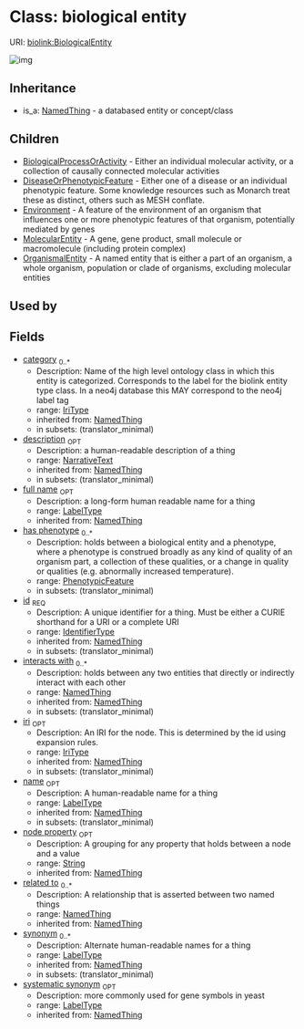 # Class: biological entity




URI: [biolink:BiologicalEntity](https://w3id.org/biolink/vocab/BiologicalEntity)

![img](http://yuml.me/diagram/nofunky;dir:TB/class/\[NamedThing]<filler(i)%200..1-%20\[BiologicalEntity|id(i):identifier_type;name(i):label_type%20%3F;category(i):iri_type%20*;node_property(i):string%20%3F;iri(i):iri_type%20%3F;synonym(i):label_type%20*;full_name(i):label_type%20%3F;description(i):narrative_text%20%3F;systematic_synonym(i):label_type%20%3F;creation_date(i):date%20%3F;update_date(i):date%20%3F;has_chemical_formula(i):chemical_formula_value%20%3F;aggregate_statistic(i):string%20%3F;interbase_coordinate(i):string%20%3F],%20\[OntologyClass]<has%20molecular%20consequence(i)%200..*-%20\[BiologicalEntity],%20\[NamedThing]<same%20as(i)%200..*-%20\[BiologicalEntity],%20\[NamedThing]<produces(i)%200..*-%20\[BiologicalEntity],%20\[Disease]<manifestation%20of(i)%200..*-%20\[BiologicalEntity],%20\[NamedThing]<derives%20from(i)%200..*-%20\[BiologicalEntity],%20\[NamedThing]<derives%20into(i)%200..*-%20\[BiologicalEntity],%20\[Occurrent]<capable%20of(i)%200..*-%20\[BiologicalEntity],%20\[Occurrent]<actively%20involved%20in(i)%200..*-%20\[BiologicalEntity],%20\[Occurrent]<participates%20in(i)%200..*-%20\[BiologicalEntity],%20\[NamedThing]<part%20of(i)%200..*-%20\[BiologicalEntity],%20\[NamedThing]<has%20part(i)%200..*-%20\[BiologicalEntity],%20\[NamedThing]<overlaps(i)%200..*-%20\[BiologicalEntity],%20\[NamedThing]<model%20of(i)%200..*-%20\[BiologicalEntity],%20\[NamedThing]<location%20of(i)%200..*-%20\[BiologicalEntity],%20\[NamedThing]<located%20in(i)%200..*-%20\[BiologicalEntity],%20\[NamedThing]<occurs%20in(i)%200..*-%20\[BiologicalEntity],%20\[NamedThing]<prevents(i)%200..*-%20\[BiologicalEntity],%20\[NamedThing]<causes(i)%200..*-%20\[BiologicalEntity],%20\[NamedThing]<contributes%20to(i)%200..*-%20\[BiologicalEntity],%20\[NamedThing]<predisposes(i)%200..*-%20\[BiologicalEntity],%20\[NamedThing]<affects%20risk%20for(i)%200..*-%20\[BiologicalEntity],%20\[NamedThing]<colocalizes%20with(i)%200..*-%20\[BiologicalEntity],%20\[NamedThing]<coexists%20with(i)%200..*-%20\[BiologicalEntity],%20\[NamedThing]<xenologous%20to(i)%200..*-%20\[BiologicalEntity],%20\[NamedThing]<orthologous%20to(i)%200..*-%20\[BiologicalEntity],%20\[NamedThing]<paralogous%20to(i)%200..*-%20\[BiologicalEntity],%20\[NamedThing]<homologous%20to(i)%200..*-%20\[BiologicalEntity],%20\[NamedThing]<disrupts(i)%200..*-%20\[BiologicalEntity],%20\[NamedThing]<negatively%20regulates(i)%200..*-%20\[BiologicalEntity],%20\[NamedThing]<positively%20regulates(i)%200..*-%20\[BiologicalEntity],%20\[NamedThing]<regulates(i)%200..*-%20\[BiologicalEntity],%20\[NamedThing]<affects(i)%200..*-%20\[BiologicalEntity],%20\[NamedThing]<physically%20interacts%20with(i)%200..*-%20\[BiologicalEntity],%20\[NamedThing]<interacts%20with(i)%200..*-%20\[BiologicalEntity],%20\[NamedThing]<related%20to(i)%200..*-%20\[BiologicalEntity],%20\[PhenotypicFeature]<has%20phenotype%200..*-%20\[BiologicalEntity],%20\[BiologicalEntity]^-\[OrganismalEntity],%20\[BiologicalEntity]^-\[MolecularEntity],%20\[BiologicalEntity]^-\[Environment],%20\[BiologicalEntity]^-\[DiseaseOrPhenotypicFeature],%20\[BiologicalEntity]^-\[BiologicalProcessOrActivity],%20\[NamedThing]^-\[BiologicalEntity])
## Inheritance

 *  is_a: [NamedThing](NamedThing.md) - a databased entity or concept/class
## Children

 * [BiologicalProcessOrActivity](BiologicalProcessOrActivity.md) - Either an individual molecular activity, or a collection of causally connected molecular activities
 * [DiseaseOrPhenotypicFeature](DiseaseOrPhenotypicFeature.md) - Either one of a disease or an individual phenotypic feature. Some knowledge resources such as Monarch treat these as distinct, others such as MESH conflate.
 * [Environment](Environment.md) - A feature of the environment of an organism that influences one or more phenotypic features of that organism, potentially mediated by genes
 * [MolecularEntity](MolecularEntity.md) - A gene, gene product, small molecule or macromolecule (including protein complex)
 * [OrganismalEntity](OrganismalEntity.md) - A named entity that is either a part of an organism, a whole organism, population or clade of organisms, excluding molecular entities
## Used by

## Fields

 * [category](category.md)  <sub>0..*</sub>
    * Description: Name of the high level ontology class in which this entity is categorized. Corresponds to the label for the biolink entity type class. In a neo4j database this MAY correspond to the neo4j label tag
    * range: [IriType](IriType.md)
    * inherited from: [NamedThing](NamedThing.md)
    * in subsets: (translator_minimal)
 * [description](description.md)  <sub>OPT</sub>
    * Description: a human-readable description of a thing
    * range: [NarrativeText](NarrativeText.md)
    * inherited from: [NamedThing](NamedThing.md)
    * in subsets: (translator_minimal)
 * [full name](full_name.md)  <sub>OPT</sub>
    * Description: a long-form human readable name for a thing
    * range: [LabelType](LabelType.md)
    * inherited from: [NamedThing](NamedThing.md)
 * [has phenotype](has_phenotype.md)  <sub>0..*</sub>
    * Description: holds between a biological entity and a phenotype, where a phenotype is construed broadly as any kind of quality of an organism part, a collection of these qualities, or a change in quality or qualities (e.g. abnormally increased temperature).
    * range: [PhenotypicFeature](PhenotypicFeature.md)
    * in subsets: (translator_minimal)
 * [id](id.md)  <sub>REQ</sub>
    * Description: A unique identifier for a thing. Must be either a CURIE shorthand for a URI or a complete URI
    * range: [IdentifierType](IdentifierType.md)
    * inherited from: [NamedThing](NamedThing.md)
    * in subsets: (translator_minimal)
 * [interacts with](interacts_with.md)  <sub>0..*</sub>
    * Description: holds between any two entities that directly or indirectly interact with each other
    * range: [NamedThing](NamedThing.md)
    * inherited from: [NamedThing](NamedThing.md)
    * in subsets: (translator_minimal)
 * [iri](iri.md)  <sub>OPT</sub>
    * Description: An IRI for the node. This is determined by the id using expansion rules.
    * range: [IriType](IriType.md)
    * inherited from: [NamedThing](NamedThing.md)
    * in subsets: (translator_minimal)
 * [name](name.md)  <sub>OPT</sub>
    * Description: A human-readable name for a thing
    * range: [LabelType](LabelType.md)
    * inherited from: [NamedThing](NamedThing.md)
    * in subsets: (translator_minimal)
 * [node property](node_property.md)  <sub>OPT</sub>
    * Description: A grouping for any property that holds between a node and a value
    * range: [String](String.md)
    * inherited from: [NamedThing](NamedThing.md)
 * [related to](related_to.md)  <sub>0..*</sub>
    * Description: A relationship that is asserted between two named things
    * range: [NamedThing](NamedThing.md)
    * inherited from: [NamedThing](NamedThing.md)
 * [synonym](synonym.md)  <sub>0..*</sub>
    * Description: Alternate human-readable names for a thing
    * range: [LabelType](LabelType.md)
    * inherited from: [NamedThing](NamedThing.md)
    * in subsets: (translator_minimal)
 * [systematic synonym](systematic_synonym.md)  <sub>OPT</sub>
    * Description: more commonly used for gene symbols in yeast
    * range: [LabelType](LabelType.md)
    * inherited from: [NamedThing](NamedThing.md)
